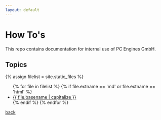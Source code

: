 ```yaml
---
layout: default
---
```

# How To's

This repo contains documentation for internal use of PC Engines GmbH.

## Topics

{% assign filelist = site.static_files  %}
<ul>
  {% for file in filelist %}
     {% if file.extname == 'md' or file.extname == 'html'   %}
	      <li><a href="{{ site.baseurl }}{{ file.basename | append: '.html' }}">{{ file.basename | capitalize }}</a></li>
	{% endif %}
  {% endfor %}
</ul>


[back](../)
